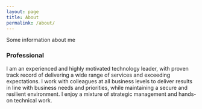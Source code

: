 ```yaml
---
layout: page
title: About
permalink: /about/
---
```


Some information about me

### Professional

I am an experienced and highly motivated technology leader, with proven track record of delivering a wide range of services and exceeding expectations. I work with colleagues at all business levels to deliver results in line with business needs and priorities, while maintaining a secure and resilient environment. I enjoy a mixture of strategic management and hands-on technical work. 